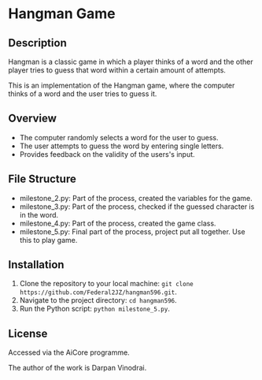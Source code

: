 # Hangman Game
## Description
Hangman is a classic game in which a player thinks of a word and the other player tries to guess that word within a certain amount of attempts.

This is an implementation of the Hangman game, where the computer thinks of a word and the user tries to guess it. 

## Overview
- The computer randomly selects a word for the user to guess.
- The user attempts to guess the word by entering single letters.
- Provides feedback on the validity of the users's input.

## File Structure
- milestone_2.py: Part of the process, created the variables for the game.
- milestone_3.py: Part of the process, checked if the guessed character is in the word.
- milestone_4.py: Part of the process, created the game class.
- milestone_5.py: Final part of the process, project put all together. Use this to play game.

## Installation
1. Clone the repository to your local machine: ```git clone https://github.com/Federal2JZ/hangman596.git```.
2. Navigate to the project directory: ```cd hangman596```.
3. Run the Python script: ```python milestone_5.py```.

## License
 Accessed via the AiCore programme.

The author of the work is Darpan Vinodrai.
